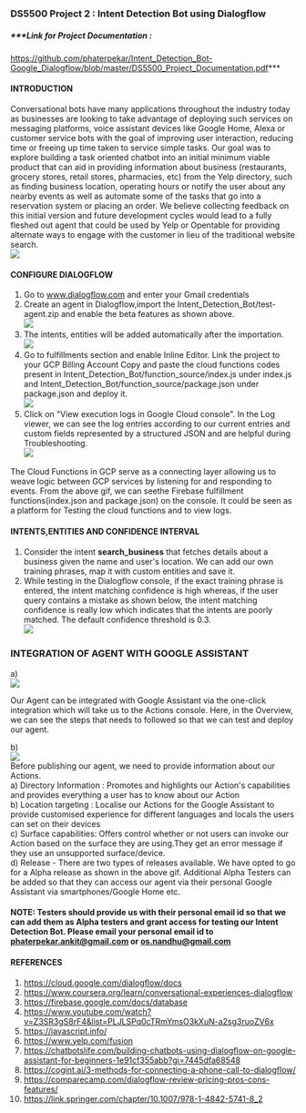 ### DS5500 Project 2 : Intent Detection Bot using Dialogflow
##### ***Link for Project Documentation :
https://github.com/phaterpekar/Intent_Detection_Bot-Google_Dialogflow/blob/master/DS5500_Project_Documentation.pdf***

#### INTRODUCTION ####
Conversational bots have many applications throughout the industry today as businesses are looking to take advantage of deploying such services on messaging platforms, voice assistant devices like Google Home, Alexa or customer service bots with the goal of improving user interaction, reducing time or freeing up time taken to service simple tasks.
Our goal was to explore building a task oriented chatbot into an initial minimum viable product that can aid in providing information about business (restaurants, grocery stores, retail stores, pharmacies, etc) from the Yelp directory, such as finding business location, operating hours or notify the user about any nearby events as well as  automate some of the tasks that go into a reservation system or placing an order. We believe collecting feedback on this initial version and future development cycles would lead to a fully fleshed out agent that could be used by Yelp or Opentable for providing alternate ways to engage with the customer in lieu of the traditional website search.
<br />
![](Images/google-assistant.gif) <br />

#### CONFIGURE DIALOGFLOW ####
1. Go to www.dialogflow.com and enter your Gmail credentials <br />
2. Create an agent in Dialogflow,import the Intent_Detection_Bot/test-agent.zip and enable the beta features as shown above.<br /> ![](Images/bot-creation.gif) <br />
3. The intents, entities will be added automatically after the importation. <br />![](Images/intent-entities.gif)<br />
4. Go to fulfillments section and enable Inline Editor. Link the project to your GCP Billing Account Copy and paste the cloud functions codes present in Intent_Detection_Bot/function_source/index.js under index.js and Intent_Detection_Bot/function_source/package.json under package.json and deploy it. <br />![](Images/cloud-deploy.gif)<br />
5. Click on "View execution logs in Google Cloud console". In the Log viewer, we can see the log entries according to our current entries and custom fields represented by a structured JSON and are helpful during Troubleshooting. <br />![](Images/GCP.gif)<br />

The Cloud Functions in GCP serve as a connecting layer allowing us to weave logic between GCP services by listening for and responding to events. From the above gif, we can seethe Firebase fulfillment functions(index.json and package.json) on the console. It could be seen as a platform for Testing the cloud functions and to view logs.<br />

#### INTENTS,ENTITIES AND CONFIDENCE INTERVAL ####
1. Consider the intent **search_business** that fetches details about a business given the name and user's location. We can add our own training phrases, map it with custom      entities and save it.<br />
2. While testing in the Dialogflow console, if the exact training phrase is entered, the intent matching confidence is high whereas, if the user query contains a mistake as shown below, the intent matching confidence is really low which indicates that the intents are poorly matched. The default confidence threshold is 0.3.<br />![](Images/confidence.gif) <br />

### INTEGRATION OF AGENT WITH GOOGLE ASSISTANT <br />
a)  <br />
    ![](Images/test-integration.gif) <br />
    
Our Agent can be integrated with Google Assistant via the one-click integration which will take us to the Actions console. Here, in the Overview, we can see the steps         that needs to followed so that we can test and deploy our agent.
    
b)  <br />
    ![](Images/deploy-release.gif) <br />
    Before publishing our agent, we need to provide information about our Actions. <br />
     a) Directory Information : Promotes and highlights our Action's capabilities and provides everything a user has to know about our Action<br />
     b) Location targeting : Localise our Actions for the Google Assistant to provide customised experience for different languages and locals the users can set on their             devices<br />
     c) Surface capabilities: Offers control whether or not users can invoke our Action based on the surface they are using.They get an error message if they use an                   unsupported surface/device. <br />
     d) Release - There are two types of releases available. We have opted to go for a Alpha release as shown in the above gif. Additional Alpha Testers can be added so that         they can access our agent via their personal Google Assistant via smartphones/Google Home etc.
#### NOTE: Testers should provide us with their personal email id so that we can add them as Alpha testers and grant access for testing our Intent Detection Bot. Please email your personal email id to phaterpekar.ankit@gmail.com or os.nandhu@gmail.com <br />

#### REFERENCES <br />
1.	https://cloud.google.com/dialogflow/docs <br />
2.	https://www.coursera.org/learn/conversational-experiences-dialogflow <br />
3.	https://firebase.google.com/docs/database <br />
4.	https://www.youtube.com/watch?v=Z3SR3gS8rF4&list=PLJLSPq0cTRmYmsO3kXuN-a2sg3ruoZV6x <br />
5.	https://javascript.info/ <br />
6.	https://www.yelp.com/fusion <br />
7.	https://chatbotslife.com/building-chatbots-using-dialogflow-on-google-assistant-for-beginners-1e91cf355abb?gi=7445dfa68548 <br />
8.	https://cogint.ai/3-methods-for-connecting-a-phone-call-to-dialogflow/ <br />
9.	https://comparecamp.com/dialogflow-review-pricing-pros-cons-features/ <br />
10.	https://link.springer.com/chapter/10.1007/978-1-4842-5741-8_2 <br />









